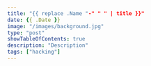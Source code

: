 ```yaml
---
title: "{{ replace .Name "-" " " | title }}"
date: {{ .Date }}
image: "/images/background.jpg"
type: "post"
showTableOfContents: true
description: "Description"
tags: ["hacking"]
---
```


